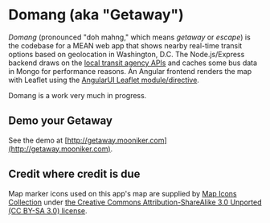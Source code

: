 # Domang (aka "Getaway")

_Domang_ (pronounced "doh mahng," which means _getaway_ or _escape_) is the codebase for a MEAN web app that shows nearby real-time transit options based on  geolocation in Washington, D.C. The Node.js/Express backend draws on the [local transit agency APIs](https://developer.wmata.com/) and caches some bus data in Mongo for performance reasons. An Angular frontend renders the map with Leaflet using the [AngularUI Leaflet module/directive](http://angular-ui.github.io/ui-leaflet/).

Domang is a work very much in progress.

## Demo your Getaway

See the demo at [http://getaway.mooniker.com](http://getaway.mooniker.com).

## Credit where credit is due

Map marker icons used on this app's map are supplied by [Map Icons Collection](https://mapicons.mapsmarker.com/) under [the Creative Commons Attribution-ShareAlike 3.0 Unported (CC BY-SA 3.0) license](http://creativecommons.org/licenses/by-sa/3.0/).

